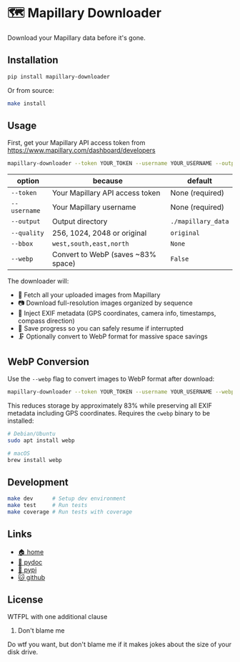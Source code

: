 # 🗺️ Mapillary Downloader

Download your Mapillary data before it's gone.

## Installation

```bash
pip install mapillary-downloader
```

Or from source:

```bash
make install
```

## Usage

First, get your Mapillary API access token from https://www.mapillary.com/dashboard/developers

```bash
mapillary-downloader --token YOUR_TOKEN --username YOUR_USERNAME --output ./downloads
```

| option        | because                               | default            |
| ------------- | ------------------------------------- | ------------------ |
| `--token`     | Your Mapillary API access token       | None (required)    |
| `--username`  | Your Mapillary username               | None (required)    |
| `--output`    | Output directory                      | `./mapillary_data` |
| `--quality`   | 256, 1024, 2048 or original           | `original`         |
| `--bbox`      | `west,south,east,north`               | `None`             |
| `--webp`      | Convert to WebP (saves ~83% space)    | `False`            |

The downloader will:

* 💾 Fetch all your uploaded images from Mapillary
* 📷 Download full-resolution images organized by sequence
* 📜 Inject EXIF metadata (GPS coordinates, camera info, timestamps,
  compass direction)
* 🛟 Save progress so you can safely resume if interrupted
* 🗜️ Optionally convert to WebP format for massive space savings

## WebP Conversion

Use the `--webp` flag to convert images to WebP format after download:

```bash
mapillary-downloader --token YOUR_TOKEN --username YOUR_USERNAME --webp
```

This reduces storage by approximately 83% while preserving all EXIF metadata
including GPS coordinates. Requires the `cwebp` binary to be installed:

```bash
# Debian/Ubuntu
sudo apt install webp

# macOS
brew install webp
```

## Development

```bash
make dev      # Setup dev environment
make test     # Run tests
make coverage # Run tests with coverage
```

## Links

* [🏠 home](https://bitplane.net/dev/python/mapillary_downloader)
* [📖 pydoc](https://bitplane.net/dev/python/mapillary_downloader/pydoc)
* [🐍 pypi](https://pypi.org/project/mapillary-downloader)
* [🐱 github](https://github.com/bitplane/mapillary_downloader)

## License

WTFPL with one additional clause

1. Don't blame me

Do wtf you want, but don't blame me if it makes jokes about the size of your
disk drive.
